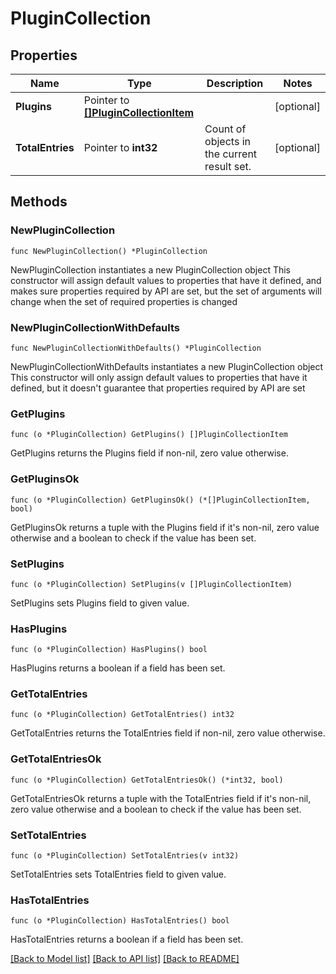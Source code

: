 # PluginCollection

## Properties

Name | Type | Description | Notes
------------ | ------------- | ------------- | -------------
**Plugins** | Pointer to [**[]PluginCollectionItem**](PluginCollectionItem.md) |  | [optional] 
**TotalEntries** | Pointer to **int32** | Count of objects in the current result set. | [optional] 

## Methods

### NewPluginCollection

`func NewPluginCollection() *PluginCollection`

NewPluginCollection instantiates a new PluginCollection object
This constructor will assign default values to properties that have it defined,
and makes sure properties required by API are set, but the set of arguments
will change when the set of required properties is changed

### NewPluginCollectionWithDefaults

`func NewPluginCollectionWithDefaults() *PluginCollection`

NewPluginCollectionWithDefaults instantiates a new PluginCollection object
This constructor will only assign default values to properties that have it defined,
but it doesn't guarantee that properties required by API are set

### GetPlugins

`func (o *PluginCollection) GetPlugins() []PluginCollectionItem`

GetPlugins returns the Plugins field if non-nil, zero value otherwise.

### GetPluginsOk

`func (o *PluginCollection) GetPluginsOk() (*[]PluginCollectionItem, bool)`

GetPluginsOk returns a tuple with the Plugins field if it's non-nil, zero value otherwise
and a boolean to check if the value has been set.

### SetPlugins

`func (o *PluginCollection) SetPlugins(v []PluginCollectionItem)`

SetPlugins sets Plugins field to given value.

### HasPlugins

`func (o *PluginCollection) HasPlugins() bool`

HasPlugins returns a boolean if a field has been set.

### GetTotalEntries

`func (o *PluginCollection) GetTotalEntries() int32`

GetTotalEntries returns the TotalEntries field if non-nil, zero value otherwise.

### GetTotalEntriesOk

`func (o *PluginCollection) GetTotalEntriesOk() (*int32, bool)`

GetTotalEntriesOk returns a tuple with the TotalEntries field if it's non-nil, zero value otherwise
and a boolean to check if the value has been set.

### SetTotalEntries

`func (o *PluginCollection) SetTotalEntries(v int32)`

SetTotalEntries sets TotalEntries field to given value.

### HasTotalEntries

`func (o *PluginCollection) HasTotalEntries() bool`

HasTotalEntries returns a boolean if a field has been set.


[[Back to Model list]](../README.md#documentation-for-models) [[Back to API list]](../README.md#documentation-for-api-endpoints) [[Back to README]](../README.md)


